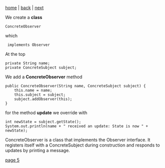 [home](./page01.md) | [back](./page03.md) | [next](./page05.md)

We create a **class**
```
ConcreteObserver
```
which
```
 implements Observer
```
At the top
```
private String name;
private ConcreteSubject subject;
```
We add a **ConcreteObserver** method
```
public ConcreteObserver(String name, ConcreteSubject subject) {
    this.name = name;
    this.subject = subject;
    subject.addObserver(this);
}
```
for the method **update** we override with
```
int newState = subject.getState();
System.out.println(name + " received an update: State is now " + newState);
```
ConcreteObserver is a class that implements the Observer interface. It registers itself with a ConcreteSubject during construction and responds to updates by printing a message.



[page 5](./page05.md)
